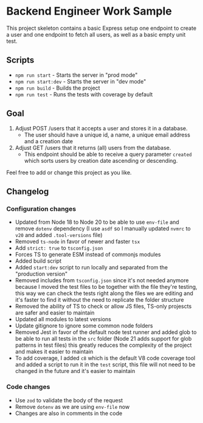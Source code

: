 # Backend Engineer Work Sample

This project skeleton contains a basic Express setup one endpoint to create a user and one endpoint to fetch all users, as well as a basic empty unit test.

## Scripts

-   `npm run start` - Starts the server in "prod mode"
-   `npm run start:dev` - Starts the server in "dev mode"
-   `npm run build` - Builds the project
-   `npm run test` - Runs the tests with coverage by default

## Goal

1. Adjust POST /users that it accepts a user and stores it in a database.
    - The user should have a unique id, a name, a unique email address and a creation date
2. Adjust GET /users that it returns (all) users from the database.
    - This endpoint should be able to receive a query parameter `created` which sorts users by creation date ascending or descending.

Feel free to add or change this project as you like.

## Changelog

### Configuration changes

-   Updated from Node 18 to Node 20 to be able to use `env-file` and remove `dotenv` dependency (I use `asdf` so I manually updated `nvmrc` to `v20` and added `.tool-versions` file)
-   Removed `ts-node` in favor of newer and faster `tsx`
-   Add `strict: true` to `tsconfig.json`
-   Forces TS to generate ESM instead of commonjs modules
-   Added build script
-   Added `start:dev` script to run locally and separated from the "production version"
-   Removed includes from `tsconfig.json` since it's not needed anymore because I moved the test files to be together with the file they're testing, this way we can check the tests right along the files we are editing and it's faster to find it without the need to replicate the folder structure
-   Removed the ability of TS to check or allow JS files, TS-only projescts are safer and easier to maintain
-   Updated all modules to latest versions
-   Update gitignore to ignore some common node folders
-   Removed Jest in favor of the default node test runner and added glob to be able to run all tests in the `src` folder (Node 21 adds support for glob patterns in test files) this greatly reduces the complexity of the project and makes it easier to maintain
-   To add coverage, I added `c8` which is the default V8 code coverage tool and added a script to run it in the `test` script, this file will not need to be changed in the future and it's easier to maintain

### Code changes

- Use `zod` to validate the body of the request
- Remove `dotenv` as we are using `env-file` now
- Changes are also in comments in the code
